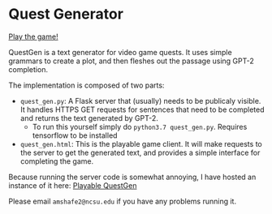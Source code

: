 # Quest Generator

[Play the game!](https://badland.io/static/quest_gen.html)

QuestGen is a text generator for video game quests. It uses simple
grammars to create a plot, and then fleshes out the passage using
GPT-2 completion.

The implementation is composed of two parts:
* `quest_gen.py`: A Flask server that (usually) needs to be publicaly
visible. It handles HTTPS GET requests for sentences that need to be
completed and returns the text generated by GPT-2.
  * To run this yourself simply do `python3.7 quest_gen.py`. Requires
  tensorflow to be installed
* `quest_gen.html`: This is the playable game client. It will make
requests to the server to get the generated text, and provides a
simple interface for completing the game.

Because running the server code is somewhat annoying, I have hosted an
instance of it here: [Playable QuestGen](https://badland.io/static/quest_gen.html)

Please email `amshafe2@ncsu.edu` if you have any problems running it.
